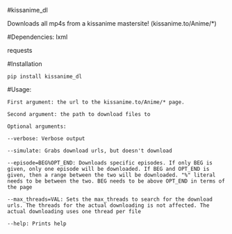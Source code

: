 #kissanime_dl


Downloads all mp4s from a kissanime mastersite!
(kissanime.to/Anime/*)


#Dependencies:
lxml

requests


#Installation
```
pip install kissanime_dl
```


#Usage:
```
First argument: the url to the kissanime.to/Anime/* page.

Second argument: the path to download files to

Optional arguments:

--verbose: Verbose output

--simulate: Grabs download urls, but doesn't download

--episode=BEG%OPT_END: Downloads specific episodes. If only BEG is given, only one episode will be downloaded. If BEG and OPT_END is given, then a range between the two will be downloaded. "%" literal needs to be between the two. BEG needs to be above OPT_END in terms of the page

--max_threads=VAL: Sets the max_threads to search for the download urls. The threads for the actual downloading is not affected. The actual downloading uses one thread per file

--help: Prints help
```
